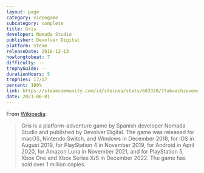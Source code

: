 ```yaml
---
layout: page
category: videogame
subcategory: complete
title: Gris
developer: Nomada Studio
publisher: Devolver Digital
platform: Steam
releaseDate: 2018-12-13
howlongtobeat: 7
difficulty: --
trophyGuide: --
durationHours: 5
trophies: 17/17
percent: 100%
link: https://steamcommunity.com/id/steinea/stats/683320/?tab=achievements
date: 2021-06-01
---
```


From [Wikipedia](https://en.wikipedia.org/wiki/Gris):

> Gris is a platform-adventure game by Spanish developer Nomada Studio and published by Devolver Digital. The game was released for macOS, Nintendo Switch, and Windows in December 2018, for iOS in August 2019, for PlayStation 4 in November 2019, for Android in April 2020, for Amazon Luna in November 2021, and for PlayStation 5, Xbox One and Xbox Series X/S in December 2022. The game has sold over 1 million copies.
